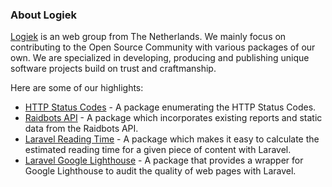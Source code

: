 ### About Logiek

[Logiek](https://logiek.com) is an web group from The Netherlands. We mainly focus on contributing to the Open Source Community with various packages of our own. We are specialized in developing, producing and publishing unique software projects build on trust and craftmanship.

Here are some of our highlights:
- [HTTP Status Codes](https://github.com/logiek/http-status-codes) - A package enumerating the HTTP Status Codes.
- [Raidbots API](https://github.com/logiek/raidbots-api) - A package which incorporates existing reports and static data from the Raidbots API.
- [Laravel Reading Time](https://github.com/logiek/laravel-reading-time) - A package which makes it easy to calculate the estimated reading time for a given piece of content with Laravel.
- [Laravel Google Lighthouse](https://github.com/logiek/laravel-google-lighthouse) - A package that provides a wrapper for Google Lighthouse to audit the quality of web pages with Laravel.
